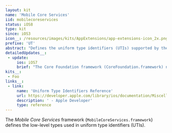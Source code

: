 ```yaml
---
layout: kit
name: 'Mobile Core Services'
iid: mobilecoreservices
status: iOS8
type: kit
since: iOS3
icon__: /resources/images/kits/AppExtensions/app-extensions-icon_2x.png
prefixe: 'UT'
abstract: "Defines the uniform type identifiers (UTIs) supported by the system."
detailedUpdates__:
 - update:
     ios: iOS7
     brief: "The Core Foundation framework (CoreFoundation.framework) now lets you schedule stream objects on dispatch queues."
kits__:
 - Foo
links__:
 - link:
     name: 'Uniform Type Identifiers Reference'
     url: https://developer.apple.com/library/ios/documentation/Miscellaneous/Reference/UTIRef/Introduction/Introduction.html
     description: ' - Apple Developer'
     type: reference
---
```


The *Mobile Core Services* framework (`MobileCoreServices.framework`) defines the low-level types used in uniform type identifiers (UTIs).
